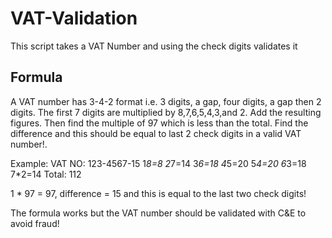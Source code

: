 # VAT-Validation
This script takes a VAT Number and using the check digits validates it

## Formula
A VAT number has 3-4-2 format i.e. 3 digits, a gap, four digits, a gap then 2 digits. The first 7 digits are multiplied by 8,7,6,5,4,3,and 2. Add the resulting figures. Then find the multiple of 97 which is less than the total. Find the difference and this should be equal to last 2 check digits in a valid VAT number!.

Example:
VAT NO: 123-4567-15
1*8=8
2*7=14
3*6=18
4*5=20
5*4=20
6*3=18
7*2=14
Total: 112

1 * 97 = 97, difference = 15 and this is equal to the last two check digits!

The formula works but the VAT number should be validated with C&E to avoid fraud!
